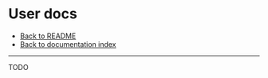 # User docs

- [Back to README](../../../README.md)
- [Back to documentation index](../../index.md)

---

TODO

<!--
TODO: explain Yarns for the end-user
TODO: how-to guides
TODO: FAQ
----
NOTE: contribute to wikipedia
--->
